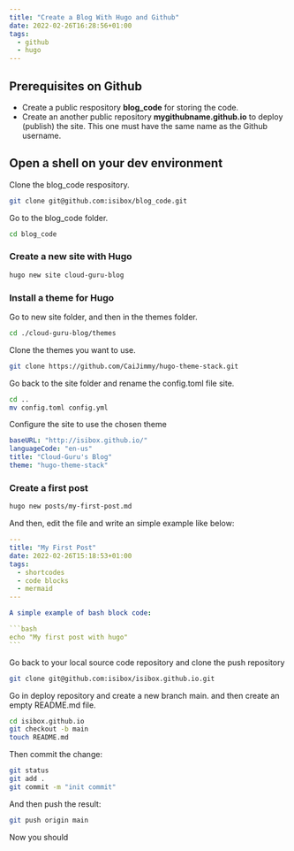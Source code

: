 ```yaml
---
title: "Create a Blog With Hugo and Github"
date: 2022-02-26T16:28:56+01:00
tags:
  - github
  - hugo
---
```


## Prerequisites on Github

- Create a public respository **blog_code** for storing the code.
- Create an another public repository **mygithubname.github.io** to deploy (publish) the site. This one must have the same name as the Github username.

## Open a shell on your dev environment

Clone the blog_code respository.

  ```bash
  git clone git@github.com:isibox/blog_code.git
  ```

Go to the blog_code folder.

  ```bash
  cd blog_code
  ```

### Create a new site with Hugo

  ```bash
  hugo new site cloud-guru-blog
  ```

### Install a theme for Hugo

Go to new site folder, and then in the themes folder.

  ```bash
  cd ./cloud-guru-blog/themes
  ```

Clone the themes you want to use.

  ```bash
  git clone https://github.com/CaiJimmy/hugo-theme-stack.git
  ```

Go back to the site folder and rename the config.toml file site.

  ```bash
  cd ..
  mv config.toml config.yml
  ```

Configure the site to use the chosen theme

  ```yaml
  baseURL: "http://isibox.github.io/"
  languageCode: "en-us"
  title: "Cloud-Guru's Blog"
  theme: "hugo-theme-stack"
  ```

### Create a first post

  ```bash
  hugo new posts/my-first-post.md
  ```

And then, edit the file and write an simple example like below:

  ````yaml
  ---
  title: "My First Post"
  date: 2022-02-26T15:18:53+01:00
  tags:
    - shortcodes
    - code blocks
    - mermaid
  ---
  
  A simple example of bash block code:
  
  ```bash
  echo "My first post with hugo"
  ```
  ````

Go back to your local source code repository and clone the push repository

  ```bash
  git clone git@github.com:isibox/isibox.github.io.git
  
  ```

Go in deploy repository and create a new branch main. and then create an empty README.md file.

  ```bash
  cd isibox.github.io
  git checkout -b main
  touch README.md
  ```

Then commit the change:

  ```bash
  git status
  git add .
  git commit -m "init commit"
  ```

And then push the result:

  ```bash
  git push origin main
  ```

Now you should 
